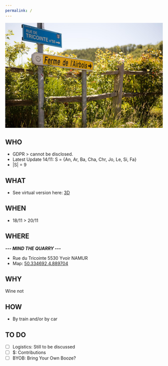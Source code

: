 ```yaml
---
permalink: /
---
```

![alt image](260650734.jpg "Rue du Tricointe 5530 Yvoir")


## WHO
- GDPR > cannot be disclosed.
- Latest Update 14/11: S = {An, Ar, Ba, Cha, Chr, Jo, Le, Si, Fa}
- |S| = 9
## WHAT
- See virtual version here: [3D](https://my.matterport.com/show/?m=GHvoKFJAGii)
## WHEN
- 18/11 > 20/11
## WHERE
**_--- MIND THE QUARRY ---_**
- Rue du Tricointe
5530 Yvoir NAMUR
- Map: [50.334692,4.889704](https://maps.google.com/?q=50.334692,4.889704)
## WHY
Wine not
## HOW
- By train and/or by car
## TO DO
- [ ] Logistics: Still to be discussed
- [ ] $: Contributions
- [ ] BYOB: Bring Your Own Booze?
